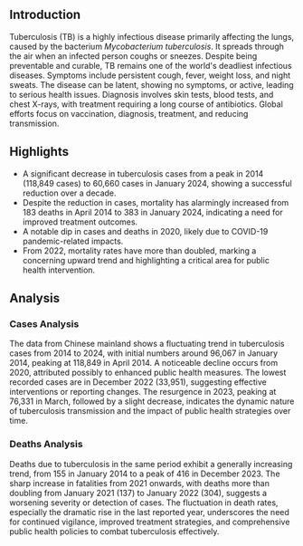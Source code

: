## Introduction

Tuberculosis (TB) is a highly infectious disease primarily affecting the lungs, caused by the bacterium *Mycobacterium tuberculosis*. It spreads through the air when an infected person coughs or sneezes. Despite being preventable and curable, TB remains one of the world's deadliest infectious diseases. Symptoms include persistent cough, fever, weight loss, and night sweats. The disease can be latent, showing no symptoms, or active, leading to serious health issues. Diagnosis involves skin tests, blood tests, and chest X-rays, with treatment requiring a long course of antibiotics. Global efforts focus on vaccination, diagnosis, treatment, and reducing transmission.

## Highlights

- A significant decrease in tuberculosis cases from a peak in 2014 (118,849 cases) to 60,660 cases in January 2024, showing a successful reduction over a decade. <br/>
- Despite the reduction in cases, mortality has alarmingly increased from 183 deaths in April 2014 to 383 in January 2024, indicating a need for improved treatment outcomes. <br/>
- A notable dip in cases and deaths in 2020, likely due to COVID-19 pandemic-related impacts. <br/>
- From 2022, mortality rates have more than doubled, marking a concerning upward trend and highlighting a critical area for public health intervention.

## Analysis

### Cases Analysis
The data from Chinese mainland shows a fluctuating trend in tuberculosis cases from 2014 to 2024, with initial numbers around 96,067 in January 2014, peaking at 118,849 in April 2014. A noticeable decline occurs from 2020, attributed possibly to enhanced public health measures. The lowest recorded cases are in December 2022 (33,951), suggesting effective interventions or reporting changes. The resurgence in 2023, peaking at 76,331 in March, followed by a slight decrease, indicates the dynamic nature of tuberculosis transmission and the impact of public health strategies over time.

### Deaths Analysis
Deaths due to tuberculosis in the same period exhibit a generally increasing trend, from 155 in January 2014 to a peak of 416 in December 2023. The sharp increase in fatalities from 2021 onwards, with deaths more than doubling from January 2021 (137) to January 2022 (304), suggests a worsening severity or detection of cases. The fluctuation in death rates, especially the dramatic rise in the last reported year, underscores the need for continued vigilance, improved treatment strategies, and comprehensive public health policies to combat tuberculosis effectively.

